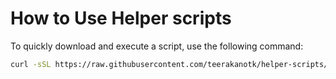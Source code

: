 # How to Use Helper scripts

To quickly download and execute a script, use the following command:

```bash
curl -sSL https://raw.githubusercontent.com/teerakanotk/helper-scripts/main/path/to/script.sh | bash
```
